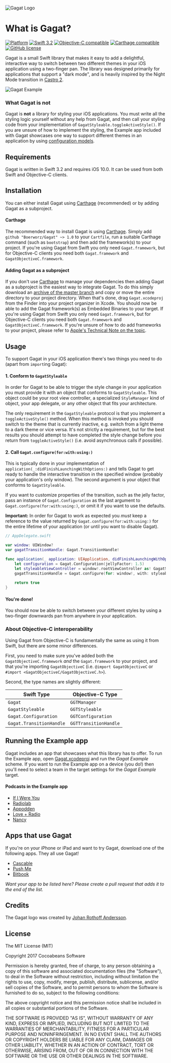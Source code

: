 ![Gagat Logo](gagat_logo.png)

# What is Gagat?
[![Platform](https://img.shields.io/badge/Platform-iOS-lightgrey.svg)]()
[![Swift 3.2](https://img.shields.io/badge/Swift-3.2-orange.svg)](https://swift.org)
[![Objective-C compatible](https://img.shields.io/badge/Objective--C-compatible-48B3E9.svg)]()
[![Carthage compatible](https://img.shields.io/badge/Carthage-compatible-4BC51D.svg?style=flat)](https://github.com/Carthage/Carthage)
[![GitHub license](https://img.shields.io/badge/License-MIT-lightgrey.svg)](https://raw.githubusercontent.com/Boerworz/Gagat/master/LICENSE)

Gagat is a small Swift library that makes it easy to add a delightful, interactive way to switch between two different themes in your iOS application using a two-finger pan. The library was designed primarily for applications that support a "dark mode", and is heavily inspired by the Night Mode transition in [Castro 2](http://supertop.co/castro).

![Gagat Example](gagat_example.gif)

### What Gagat is not
Gagat is **not** a library for styling your iOS applications. You must write all the styling logic yourself without any help from Gagat, and then call your styling code from your implementation of `GagatStyleable.toggleActiveStyle()`. If you are unsure of how to implement the styling, the Example app included with Gagat showcases one way to support different themes in an application by using [configuration models](http://www.jessesquires.com/enums-as-configs/).

## Requirements
Gagat is written in Swift 3.2 and requires iOS 10.0. It can be used from both Swift and Objective-C clients.

## Installation

You can either install Gagat using [Carthage] \(recommended) or by adding Gagat as a subproject.

#### Carthage

The recommended way to install Gagat is using [Carthage]. Simply add `github "Boerworz/Gagat" ~> 1.0` to your `Cartfile`, run a suitable Carthage command (such as `bootstrap`) and then add the framework(s) to your project. If you're using Gagat from Swift you only need `Gagat.framework`, but for Objective-C clients you need both `Gagat.framework` and `GagatObjectiveC.framework`.

#### Adding Gagat as a subproject

If you don't use [Carthage] to manage your dependencies then adding Gagat as a subproject is the easiest way to integrate Gagat. To do this simply download an [archive of the master branch](https://github.com/Boerworz/Gagat/archive/master.zip) and copy or move the entire directory to your project directory. When that's done, drag `Gagat.xcodeproj` from the Finder into your project organizer in Xcode. You should now be able to add the Gagat framework(s) as Embedded Binaries to your target. If you're using Gagat from Swift you only need `Gagat.framework`, but for Objective-C clients you need both `Gagat.framework` and `GagatObjectiveC.framework`. If you're unsure of how to do add frameworks to your project, please refer to [Apple's Technical Note on the topic](https://developer.apple.com/library/content/technotes/tn2435/_index.html#//apple_ref/doc/uid/DTS40017543-CH1-EMBED_IN_APP_SECTION).

## Usage
To support Gagat in your iOS application there's two things you need to do (apart from `import`ing Gagat):

#### 1. Conform to `GagatStyleable`
In order for Gagat to be able to trigger the style change in your application you must provide it with an object that conforms to `GagatStyleable`. This object could be your root view controller, a specialized `StyleManager` kind of object, your app delegate, or any other object that fits your architecture.

The only requirement in the `GagatStyleable` protocol is that you implement a `toggleActiveStyle()` method. When this method is invoked you should switch to the theme that is currently inactive, e.g. switch from a light theme to a dark theme or vice versa. It's not strictly a requirement, but for the best results you should attempt to have completed the style change before you return from `toggleActiveStyle()` (i.e. avoid asynchronous calls if possible).

#### 2. Call `Gagat.configure(for:with:using:)`
This is typically done in your implementation of `application(_:didFinishLaunchingWithOptions:)` and tells Gagat to get ready to handle the interactive transition in the specified window (probably your application's only window). The second argument is your object that conforms to `GagatStyleable`.

If you want to customize properties of the transition, such as the jelly factor, pass an instance of `Gagat.Configuration` as the last argument to `Gagat.configure(for:with:using:)`, or omit it if you want to use the defaults.

**Important:** In order for Gagat to work as expected you _must_ keep a reference to the value returned by `Gagat.configure(for:with:using:)` for the entire lifetime of your application (or until you want to disable Gagat).

```swift
// AppDelegate.swift

var window: UIWindow?
var gagatTransitionHandle: Gagat.TransitionHandle!

func application(_ application: UIApplication, didFinishLaunchingWithOptions launchOptions: [UIApplicationLaunchOptionsKey: Any]?) -> Bool {
	let configuration = Gagat.Configuration(jellyFactor: 1.5)
	let styleableViewController = window!.rootViewController as! GagatStyleable
	gagatTransitionHandle = Gagat.configure(for: window!, with: styleableViewController, using: configuration)
	
	return true
}
```

#### You're done!

You should now be able to switch between your different styles by using a two-finger downwards pan from anywhere in your application.

### About Objective-C interoperability

Using Gagat from Objective-C is fundamentally the same as using it from Swift, but there are some minor differences.

First, you need to make sure you've added both the `GagatObjectiveC.framework` _and_ the `Gagat.framework` to your project, and that you're importing `GagatObjectiveC` (i.e. `@import GagatObjectiveC` or `#import <GagatObjectiveC/GagatObjectiveC.h>`).

Second, the type names are slightly different:

| Swift Type               | Objective-C Type      |
| ------------------------ | --------------------- |
| `Gagat`                  | `GGTManager`          |
| `GagatStyleable`         | `GGTStyleable`        |
| `Gagat.Configuration`    | `GGTConfiguration`    |
| `Gagat.TransitionHandle` | `GGTTransitionHandle` |

## Running the Example app
Gagat includes an app that showcases what this library has to offer. To run the Example app, open [Gagat.xcodeproj](Gagat.xcodeproj) and run the _Gagat Example_ scheme. If you want to run the Example app on a device (you do!) then you'll need to select a team in the target settings for the _Gagat Example_ target.

#### Podcasts in the Example app
* [If I Were You](http://ifiwereyoushow.com)
* [Radiolab](http://radiolab.org)
* [Appodden](https://overcast.fm/itunes1005587579/appodden)
* [Love + Radio](http://loveandradio.org)
* [Nancy](https://www.wnyc.org/shows/nancy)

## Apps that use Gagat
If you're on your iPhone or iPad and want to try Gagat, download one of the following apps. They all use Gagat!

* [Cascable](https://cascable.se)
* [Push Me](https://pushme.jagcesar.se)
* [Bitbook](https://bitbookapp.com)

_Want your app to be listed here? Please create a pull request that adds it to the end of the list._

## Credits
The Gagat logo was created by [Johan Rothoff Andersson](http://www.johanrothoff.com).

## License

The MIT License (MIT)

Copyright 2017 Cocoabeans Software

Permission is hereby granted, free of charge, to any person obtaining a copy of this software and associated documentation files (the "Software"), to deal in the Software without restriction, including without limitation the rights to use, copy, modify, merge, publish, distribute, sublicense, and/or sell copies of the Software, and to permit persons to whom the Software is furnished to do so, subject to the following conditions:

The above copyright notice and this permission notice shall be included in all copies or substantial portions of the Software.

THE SOFTWARE IS PROVIDED "AS IS", WITHOUT WARRANTY OF ANY KIND, EXPRESS OR IMPLIED, INCLUDING BUT NOT LIMITED TO THE WARRANTIES OF MERCHANTABILITY, FITNESS FOR A PARTICULAR PURPOSE AND NONINFRINGEMENT. IN NO EVENT SHALL THE AUTHORS OR COPYRIGHT HOLDERS BE LIABLE FOR ANY CLAIM, DAMAGES OR OTHER LIABILITY, WHETHER IN AN ACTION OF CONTRACT, TORT OR OTHERWISE, ARISING FROM, OUT OF OR IN CONNECTION WITH THE SOFTWARE OR THE USE OR OTHER DEALINGS IN THE SOFTWARE.

[Carthage]: https://github.com/Carthage/Carthage